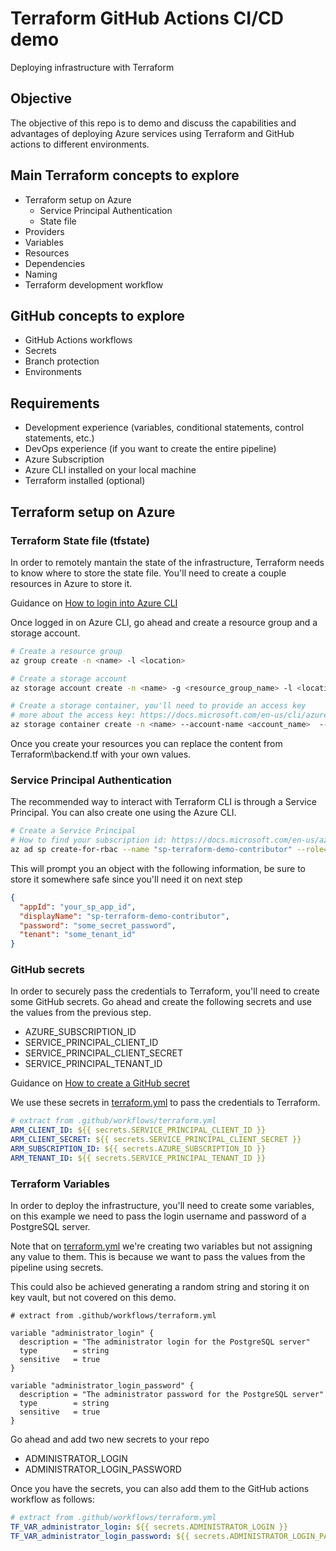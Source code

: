 # Terraform GitHub Actions CI/CD demo
Deploying infrastructure with Terraform

## Objective

The objective of this repo is to demo and discuss the capabilities and advantages of deploying Azure services using Terraform and GitHub actions to different environments.

## Main Terraform concepts to explore

- Terraform setup on Azure
  - Service Principal Authentication
  - State file
- Providers
- Variables
- Resources
- Dependencies
- Naming
- Terraform development workflow

## GitHub concepts to explore

- GitHub Actions workflows
- Secrets
- Branch protection
- Environments

## Requirements

- Development experience (variables, conditional statements, control statements, etc.)
- DevOps experience (if you want to create the entire pipeline)
- Azure Subscription
- Azure CLI installed on your local machine
- Terraform installed (optional)

## Terraform setup on Azure
### Terraform State file (tfstate)
In order to remotely mantain the state of the infrastructure, Terraform needs to know where to store the state file.
You'll need to create a couple resources in Azure to store it.

Guidance on [How to login into Azure CLI](https://docs.microsoft.com/en-us/cli/azure/login?view=azure-cli-latest)

Once logged in on Azure CLI, go ahead and create a resource group and a storage account.

```bash
# Create a resource group
az group create -n <name> -l <location>

# Create a storage account
az storage account create -n <name> -g <resource_group_name> -l <location> --sku <sku>

# Create a storage container, you'll need to provide an access key
# more about the access key: https://docs.microsoft.com/en-us/cli/azure/storage/container?view=azure-cli-latest#az-storage-container-create
az storage container create -n <name> --account-name <account_name>  --account-key <key>
```
Once you create your resources you can replace the content from Terraform\backend.tf with your own values.

### Service Principal Authentication
The recommended way to interact with Terraform CLI is through a Service Principal.
You can also create one using the Azure CLI.

```bash
# Create a Service Principal
# How to find your subscription id: https://docs.microsoft.com/en-us/azure/azure-portal/get-subscription-tenant-id
az ad sp create-for-rbac --name "sp-terraform-demo-contributor" --role="Contributor" --scopes="/subscriptions/<your_subscription_id>"
```
This will prompt you an object with the following information, be sure to store it somewhere safe since you'll need it on next step

```json
{
  "appId": "your_sp_app_id",
  "displayName": "sp-terraform-demo-contributor",
  "password": "some_secret_password",
  "tenant": "some_tenant_id"
}
```

### GitHub secrets
In order to securely pass the credentials to Terraform, you'll need to create some GitHub secrets.
Go ahead and create the following secrets and use the values from the previous step.

- AZURE_SUBSCRIPTION_ID
- SERVICE_PRINCIPAL_CLIENT_ID
- SERVICE_PRINCIPAL_CLIENT_SECRET
- SERVICE_PRINCIPAL_TENANT_ID

Guidance on [How to create a GitHub secret](https://github.com/Azure/actions-workflow-samples/blob/master/assets/create-secrets-for-GitHub-workflows.md) 

We use these secrets in [terraform.yml](.github/workflows/terraform.yml) to pass the credentials to Terraform.
```yml
# extract from .github/workflows/terraform.yml
ARM_CLIENT_ID: ${{ secrets.SERVICE_PRINCIPAL_CLIENT_ID }}
ARM_CLIENT_SECRET: ${{ secrets.SERVICE_PRINCIPAL_CLIENT_SECRET }}
ARM_SUBSCRIPTION_ID: ${{ secrets.AZURE_SUBSCRIPTION_ID }}
ARM_TENANT_ID: ${{ secrets.SERVICE_PRINCIPAL_TENANT_ID }}
```

### Terraform Variables
In order to deploy the infrastructure, you'll need to create some variables, on this example we need to pass the login username and password of a PostgreSQL server.

Note that on [terraform.yml](.github/workflows/terraform.yml) we're creating two variables but not assigning any value to them. This is because we want to pass the values from the pipeline using secrets.

This could also be achieved generating a random string and storing it on key vault, but not covered on this demo.

```hcl
# extract from .github/workflows/terraform.yml

variable "administrator_login" {
  description = "The administrator login for the PostgreSQL server"
  type        = string
  sensitive   = true
}

variable "administrator_login_password" {
  description = "The administrator password for the PostgreSQL server"
  type        = string
  sensitive   = true
}
```

Go ahead and add two new secrets to your repo
- ADMINISTRATOR_LOGIN
- ADMINISTRATOR_LOGIN_PASSWORD

Once you have the secrets, you can also add them to the GitHub actions workflow as follows:

```yml
# extract from .github/workflows/terraform.yml
TF_VAR_administrator_login: ${{ secrets.ADMINISTRATOR_LOGIN }}
TF_VAR_administrator_login_password: ${{ secrets.ADMINISTRATOR_LOGIN_PASSWORD }}
```
